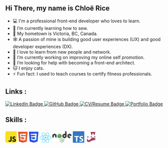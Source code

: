 ## Hi There, my name is Chloë Rice

- 💻 I'm a professional front-end developer who loves to learn.
- 🌱 I’m currently learning how to sew.
- 📍 My hometown is Victoria, BC, Canada.
- 🕸️ A passion of mine is building good user experiences (UX) and good developer experiences (DX).
- 🤝 I love to learn from new people and network.
- 🔭 I’m currently working on improving my online self promotion.
- 🤔 I’m looking for help with becoming a front-end architect.
- 🐱 I enjoy cats.
- ⚡ Fun fact: I used to teach courses to certify fitness professionals.

## Links : 
<div id="badges">
  <a href="https://www.linkedin.com/in/chloe-rice-tong/" target="_blank">
    <img src="https://img.shields.io/badge/LinkedIn-blue?style=for-the-badge&logo=linkedin&logoColor=white" alt="LinkedIn Badge"/>
  </a>
  <a href="https://github.com/JosieRice" target="_blank">
    <img src="https://img.shields.io/badge/GitHub-darkgrey?style=for-the-badge&logo=github&logoColor=white" alt="GitHub Badge"/>
  </a>
  <a href="https://resume.creddle.io/resume/4fr0uv30mww" target="_blank">
    <img src="https://img.shields.io/badge/CV/Resume-darkgreen?style=for-the-badge&logo=cv/resume&logoColor=white" alt="CV/Resume Badge"/>
  </a>
  <a href="https://chloe-rice.vercel.app/" target="_blank">
    <img src="https://img.shields.io/badge/Portfolio-brown?style=for-the-badge&logo=website&logoColor=white" alt="Portfolio Badge"/>
  </a>
</div>

## Skills :
<p align="left">  
<img src="https://raw.githubusercontent.com/joshl26/joshl26/main/assets/JS_icon.svg" width="36" alt="JavaScript" />
<img src="https://raw.githubusercontent.com/joshl26/joshl26/main/assets/HTML5_icon.svg" width="30" alt="HTML5" /> 
<img src="https://raw.githubusercontent.com/joshl26/joshl26/main/assets/CSS3_icon.svg" width="30" alt="CSS3" />
<img src="https://raw.githubusercontent.com/joshl26/joshl26/main/assets/REACT_icon.svg" width="36" alt="React" />
<img src="https://raw.githubusercontent.com/joshl26/joshl26/main/assets/NODEJS_icon.svg" width="60" alt="NodeJS" />
<img src="https://raw.githubusercontent.com/joshl26/joshl26/main/assets/ts-logo-128.svg" width="36" alt="TypeScript" />
<img src="https://raw.githubusercontent.com/joshl26/joshl26/main/assets/Jest_Icon.png" width="36" alt="Jest" />
</p>
